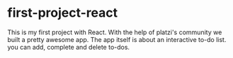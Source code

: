 # first-project-react
This is my first project with React. With the help of platzi's community we built a pretty awesome app. The app itself is about an interactive to-do list. you can add, complete and delete to-dos. 
